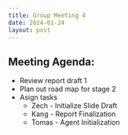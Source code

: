 ```yaml
---
title: Group Meeting 4
date: 2024-01-24
layout: post
---
```


## Meeting Agenda:
* Review report draft 1
* Plan out road map for stage 2 
* Asign tasks
  * Zech - Initialize Slide Draft
  * Kang - Report Finalization
  * Tomas - Agent Initialization  
